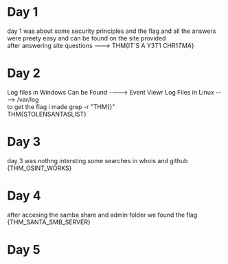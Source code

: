 # Day 1 
day 1 was about some security principles and the flag and all the answers were preety easy and can be found on the site provided  
after answering site questions ---> THM{IT'S A Y3T1 CHR1$TMA$}
# Day 2
Log files in Windows Can be Found ----> Event Viewr
Log Files in Linux ----> /var/log  
to get the flag i made grep -r "THM{}"  
THM{STOLENSANTASLIST}
# Day 3
day 3 was nothng intersting some searches in whois and github  
{THM_OSINT_WORKS}
# Day 4 
after accesing the samba share and admin folder we found the flag   
{THM_SANTA_SMB_SERVER}
# Day 5
